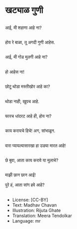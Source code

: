 # खट्याळ गुणी

##
आई, मी शहाणा आहे ना?

##
होय रे बाळा, तू अगदी गुणी आहेस.

##
आई, मी गोड मुलगी आहे ना?

##
हो आहेस ना!

##
छोटू थोडा मस्तीखोर आहे का?

##
थोडा नाही, खूपच आहे.

##
फारच धांदरट आहे ही, होय ना?

##
काय करायचे हिचे!
अग, सांभाळून.

##
वारा प्यायल्यासारखा हा उड्या मारत आहे!

##
छे बुवा, आता काय करावे या मुलाचे?

##
माझी छान छान आई!

पुरे हं, आता सांग  हवे आहे?

##
* License: [CC-BY]
* Text: Madhav Chavan
* Illustration: Rijuta Ghate
* Translation: Meera Tendolkar
* Language: mr
